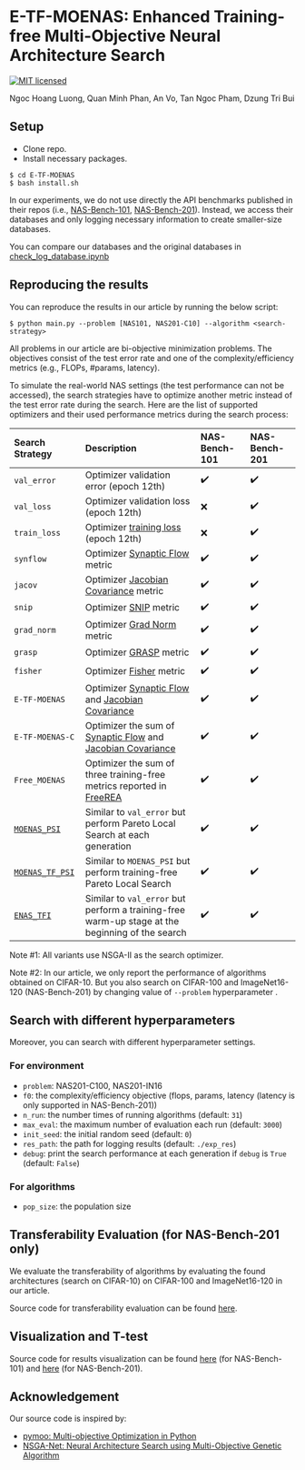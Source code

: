 # E-TF-MOENAS: Enhanced Training-free Multi-Objective Neural Architecture Search
[![MIT licensed](https://img.shields.io/badge/license-MIT-brightgreen.svg)](LICENSE.md)

Ngoc Hoang Luong, Quan Minh Phan, An Vo, Tan Ngoc Pham, Dzung Tri Bui

## Setup
- Clone repo.
- Install necessary packages.
```
$ cd E-TF-MOENAS
$ bash install.sh
```
In our experiments, we do not use directly the API benchmarks published in their repos (i.e., [NAS-Bench-101](https://arxiv.org/abs/1902.09635), [NAS-Bench-201](https://arxiv.org/abs/2001.00326)).
Instead, we access their databases and only logging necessary information to create smaller-size databases.
 
You can compare our databases and the original databases in [check_log_database.ipynb](check_log_database.ipynb)
## Reproducing the results
You can reproduce the results in our article by running the below script:
```shell
$ python main.py --problem [NAS101, NAS201-C10] --algorithm <search-strategy> 
```
All problems in our article are bi-objective minimization problems.
The objectives consist of the test error rate and one of the complexity/efficiency metrics (e.g., FLOPs, #params, latency).

To simulate the real-world NAS settings (the test performance can not be accessed), the search strategies have to optimize another metric instead of the test error rate during the search.
Here are the list of supported optimizers and their used performance metrics during the search process:

| Search Strategy                   |Description            |  NAS-Bench-101                         | NAS-Bench-201                          |            
|:--------------------------|:----------------------|:---------------------------------------|:---------------------------------------|
|`val_error`          |Optimizer validation error (epoch 12th) | :heavy_check_mark: | :heavy_check_mark: |
|`val_loss`           |Optimizer validation loss (epoch 12th) | :x: | :heavy_check_mark: |
|`train_loss`         |Optimizer [training loss](https://arxiv.org/abs/2006.04492) (epoch 12th) | :x: | :heavy_check_mark: |
|`synflow`         |Optimizer [Synaptic Flow](https://arxiv.org/abs/2006.05467) metric | :heavy_check_mark: | :heavy_check_mark: |
|`jacov`         |Optimizer [Jacobian Covariance](https://arxiv.org/abs/2006.04647v1) metric | :heavy_check_mark: | :heavy_check_mark: |
|`snip`         |Optimizer [SNIP](https://arxiv.org/abs/1810.02340) metric | :heavy_check_mark: | :heavy_check_mark: |
|`grad_norm`         |Optimizer [Grad Norm](https://arxiv.org/abs/2101.08134) metric | :heavy_check_mark: | :heavy_check_mark: |
|`grasp`         |Optimizer [GRASP](https://arxiv.org/abs/2002.07376) metric  | :heavy_check_mark: | :heavy_check_mark: |
|`fisher`         |Optimizer [Fisher](https://arxiv.org/abs/1906.04113) metric  | :heavy_check_mark: | :heavy_check_mark: |
|`E-TF-MOENAS`        |Optimizer [Synaptic Flow](https://arxiv.org/abs/2006.05467) and [Jacobian Covariance](https://arxiv.org/abs/2006.04647v1) | :heavy_check_mark: | :heavy_check_mark: |
|`E-TF-MOENAS-C`        |Optimizer the sum of [Synaptic Flow](https://arxiv.org/abs/2006.05467) and [Jacobian Covariance](https://arxiv.org/abs/2006.04647v1) | :heavy_check_mark: | :heavy_check_mark: |
|`Free_MOENAS`        |Optimizer the sum of three training-free metrics reported in [FreeREA](https://arxiv.org/abs/2207.05135)  | :heavy_check_mark: | :heavy_check_mark: |
|[`MOENAS_PSI`](https://github.com/ELO-Lab/MOENAS-TF-PSI)         |Similar to `val_error` but perform Pareto Local Search at each generation | :heavy_check_mark: | :heavy_check_mark: |
|[`MOENAS_TF_PSI`](https://github.com/ELO-Lab/MOENAS-TF-PSI)         |Similar to `MOENAS_PSI` but perform training-free Pareto Local Search | :heavy_check_mark: | :heavy_check_mark: |
|[`ENAS_TFI`](https://github.com/ELO-Lab/ENAS-TFI)         |Similar to `val_error` but perform a training-free warm-up stage at the beginning of the search | :heavy_check_mark: | :heavy_check_mark: |

Note #1: All variants use NSGA-II as the search optimizer.

Note #2: In our article, we only report the performance of algorithms obtained on CIFAR-10. But you also search on CIFAR-100 and ImageNet16-120 (NAS-Bench-201) by changing value of `--problem` hyperparameter . 
## Search with different hyperparameters
Moreover, you can search with different hyperparameter settings.
### For environment
- `problem`: NAS201-C100, NAS201-IN16
- `f0`: the complexity/efficiency objective (flops, params, latency (latency is only supported in NAS-Bench-201))
- `n_run`: the number times of running algorithms (default: `31`)
- `max_eval`: the maximum number of evaluation each run (default: `3000`)
- `init_seed`: the initial random seed (default: `0`)
- `res_path`: the path for logging results (default: `./exp_res`)
- `debug`: print the search performance at each generation if `debug` is `True` (default: `False`)
### For algorithms
- `pop_size`: the population size


## Transferability Evaluation (for NAS-Bench-201 only)
We evaluate the transferability of algorithms by evaluating the found architectures (search on CIFAR-10) on CIFAR-100 and ImageNet16-120 in our article.

Source code for transferability evaluation can be found [here](transferability_evaluation.ipynb).

## Visualization and T-test
Source code for results visualization can be found [here](visualization101.ipynb) (for NAS-Bench-101) and [here](visualization201.ipynb) (for NAS-Bench-201).

## Acknowledgement
Our source code is inspired by:
- [pymoo: Multi-objective Optimization in Python](https://github.com/anyoptimization/pymoo)
- [NSGA-Net: Neural Architecture Search using Multi-Objective Genetic Algorithm](https://github.com/ianwhale/nsga-net)